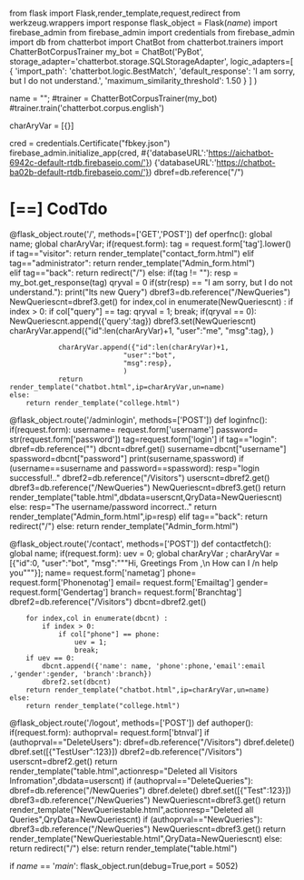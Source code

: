 from flask import Flask,render_template,request,redirect
from werkzeug.wrappers import response
flask_object = Flask(_name_)
import firebase_admin
from firebase_admin import credentials
from firebase_admin import db
from chatterbot import ChatBot
from chatterbot.trainers import ChatterBotCorpusTrainer
my_bot = ChatBot('PyBot',
    storage_adapter='chatterbot.storage.SQLStorageAdapter',
    logic_adapters=[
        {
            'import_path': 'chatterbot.logic.BestMatch',
            'default_response': 'I am sorry, but I do not understand.',
            'maximum_similarity_threshold': 1.50
        }
    ]
)

name = "";
#trainer = ChatterBotCorpusTrainer(my_bot)
#trainer.train('chatterbot.corpus.english')

charAryVar = [{}]

cred = credentials.Certificate("fbkey.json")
firebase_admin.initialize_app(cred,
#{'databaseURL':'https://aichatbot-6942c-default-rtdb.firebaseio.com/'})
{'databaseURL':'https://chatbot-ba02b-default-rtdb.firebaseio.com/'})
dbref=db.reference("/")

# [==] CodTdo
@flask_object.route('/', methods=['GET','POST'])
def operfnc():
    global name;
    global charAryVar;
    if(request.form):
        tag = request.form['tag'].lower()
        if tag=="visitor":
            return render_template("contact_form.html")
        elif tag=="administrator":
            return render_template("Admin_form.html")  
        elif tag=="back":
            return redirect("/")
        else:
            if(tag != ""):
                resp = my_bot.get_response(tag)
                qryval = 0
                if(str(resp) == "I am sorry, but I do not understand."):
                    print("Its new Query")
                    dbref3=db.reference("/NewQueries")
                    NewQueriescnt=dbref3.get()
                    for index,col in enumerate(NewQueriescnt) :
                         if index > 0:
                             if col["query"] == tag:
                                 qryval = 1;
                                 break;
                    if(qryval == 0):
                        NewQueriescnt.append({'query':tag})
                        dbref3.set(NewQueriescnt)           
                charAryVar.append({"id":len(charAryVar)+1,
                                "user":"me",
                                "msg":tag},
                                )

                charAryVar.append({"id":len(charAryVar)+1,
                                "user":"bot",
                                "msg":resp},
                                )
                return render_template("chatbot.html",ip=charAryVar,un=name)    
    else:
        return render_template("college.html")

@flask_object.route('/adminlogin', methods=['POST'])
def loginfnc():
    if(request.form):
        username= request.form['username']
        password= str(request.form['password'])
        tag=request.form['login']
        if tag=="login":
            dbref=db.reference("")
            dbcnt=dbref.get()
            susername=dbcnt["username"]
            spassword=dbcnt["password"]
            print(susername,spassword)
            if (username==susername and password==spassword):
                resp="login successful!.."
                dbref2=db.reference("/Visitors")
                userscnt=dbref2.get()
                dbref3=db.reference("/NewQueries")
                NewQueriescnt=dbref3.get()
                return render_template("table.html",dbdata=userscnt,QryData=NewQueriescnt)    
            else:
                resp="The username/password incorrect.."
                return render_template("Admin_form.html",ip=resp)
        elif tag=="back":
            return redirect("/")
    else:
        return render_template("Admin_form.html")

@flask_object.route('/contact', methods=['POST'])
def contactfetch():
    global name;
    if(request.form):
        uev = 0;
        global charAryVar ;
        charAryVar = [{"id":0,
                       "user":"bot",
                        "msg":"""Hi, Greetings From ,\n How can I 
                        /n help you"""}];
        name= request.form['nametag']
        phone= request.form['Phonenotag']
        email= request.form['Emailtag']
        gender= request.form['Gendertag']
        branch= request.form['Branchtag']
        dbref2=db.reference("/Visitors")
        dbcnt=dbref2.get()

        for index,col in enumerate(dbcnt) :
            if index > 0:
                if col["phone"] == phone:
                    uev = 1;
                    break;
        if uev == 0:
            dbcnt.append({'name': name, 'phone':phone,'email':email ,'gender':gender, 'branch':branch})
            dbref2.set(dbcnt)
        return render_template("chatbot.html",ip=charAryVar,un=name)
    else:
        return render_template("college.html")

@flask_object.route('/logout', methods=['POST'])
def authoper():
    if(request.form):
        authoprval= request.form['btnval']
        if (authoprval=="DeleteUsers"):
            dbref=db.reference("/Visitors")
            dbref.delete()
            dbref.set([{"TestUser":123}])
            dbref2=db.reference("/Visitors")
            userscnt=dbref2.get()
            return render_template("table.html",actionresp="Deleted all Visitors Infromation",dbdata=userscnt)
        if (authoprval=="DeleteQueries"):
            dbref=db.reference("/NewQueries")
            dbref.delete()
            dbref.set([{"Test":123}])
            dbref3=db.reference("/NewQueries")
            NewQueriescnt=dbref3.get()
            return render_template("NewQueriestable.html",actionresp="Deleted all Queries",QryData=NewQueriescnt)
        if (authoprval=="NewQueries"):
            dbref3=db.reference("/NewQueries")
            NewQueriescnt=dbref3.get()
            return render_template("NewQueriestable.html",QryData=NewQueriescnt)
        else:
            return redirect("/")
    else:
        return render_template("table.html")    

if _name_ == '_main_':
    flask_object.run(debug=True,port = 5052)
